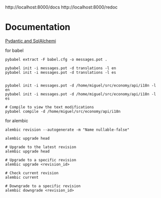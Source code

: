 http://localhost:8000/docs
http://localhost:8000/redoc

# Documentation

[Pydantic and SqlAlchemi](https://medium.com/@melthaw/using-pydantic-for-data-validation-with-sqlalchemy-b15e4497cfb4)

for babel

```
pybabel extract -F babel.cfg -o messages.pot .

pybabel init -i messages.pot -d translations -l en
pybabel init -i messages.pot -d translations -l es


pybabel init -i messages.pot -d /home/miguel/src/economy/api/i18n -l en
pybabel init -i messages.pot -d /home/miguel/src/economy/api/i18n -l es

# Compile to view the text modifications
pybabel compile -d /home/miguel/src/economy/api/i18n

```

for alembic
 ```
 alembic revision --autogenerate -m "Name nullable-false" 

 alembic upgrade head

 # Upgrade to the latest revision
alembic upgrade head

# Upgrade to a specific revision
alembic upgrade <revision_id>

# Check current revision
alembic current

# Downgrade to a specific revision
alembic downgrade <revision_id>
